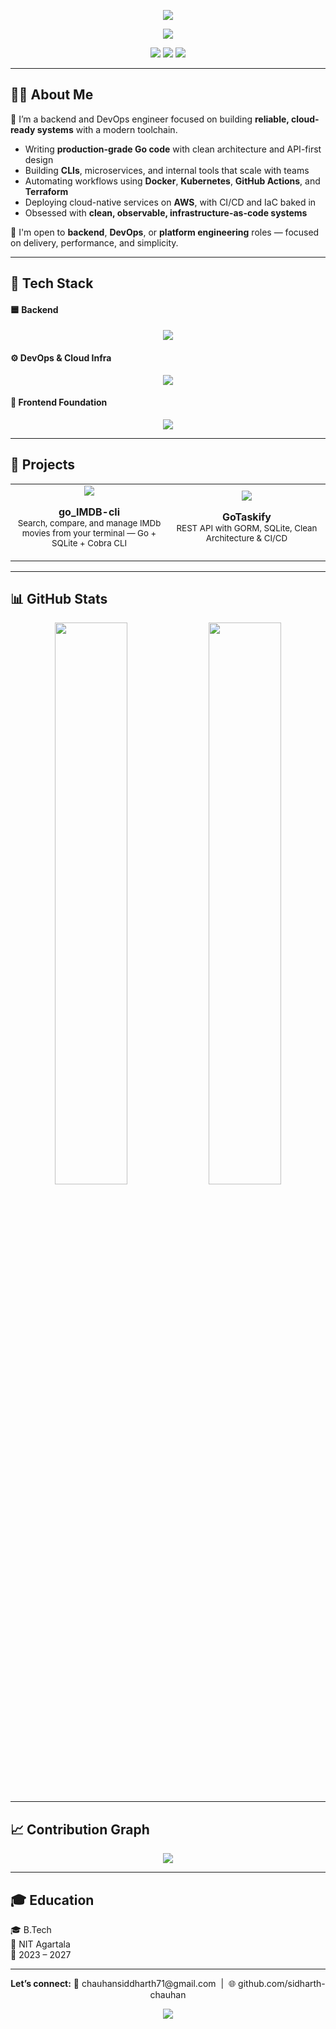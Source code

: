 <!-- 🌟 Hero Banner -->
<p align="center">
  <img src="https://capsule-render.vercel.app/api?type=waving&color=0abde3&height=200&section=header&text=Sidharth%20Chauhan&fontSize=40&fontColor=ffffff&desc=Backend%20Engineer%20%7C%20DevOps%20%7C%20Cloud-Native%20Developer&descSize=16&descAlign=50&descAlignY=70" />
</p>

<!-- ⌨️ Typing Subtitle -->
<p align="center">
  <img src="https://readme-typing-svg.demolab.com?font=JetBrains+Mono&size=20&pause=1000&color=00BFFF&center=true&vCenter=true&width=800&lines=Golang+Backend+Developer+%7C+DevOps+Automation;Infrastructure+as+Code+%7C+Container+First+%7C+CI%2FCD+Native;Delivering+Clean%2C+Scalable%2C+Cloud-Ready+Solutions" />
</p>

<!-- 📬 Contact -->
<p align="center">
  <a href="mailto:chauhansiddharth71@gmail.com"><img src="https://img.shields.io/badge/Email-chauhansiddharth71%40gmail.com-D14836?style=for-the-badge&logo=gmail" /></a>
  <a href="https://github.com/sidharth-chauhan"><img src="https://img.shields.io/badge/GitHub-sidharth--chauhan-black?style=for-the-badge&logo=github" /></a>
  <img src="https://komarev.com/ghpvc/?username=sidharth-chauhan&style=for-the-badge&color=0abde3&label=Views" />
</p>

---

## 👨‍💻 About Me

🧩 I’m a backend and DevOps engineer focused on building **reliable, cloud-ready systems** with a modern toolchain.

- Writing **production-grade Go code** with clean architecture and API-first design  
- Building **CLIs**, microservices, and internal tools that scale with teams  
- Automating workflows using **Docker**, **Kubernetes**, **GitHub Actions**, and **Terraform**  
- Deploying cloud-native services on **AWS**, with CI/CD and IaC baked in  
- Obsessed with **clean, observable, infrastructure-as-code systems**

📌 I'm open to **backend**, **DevOps**, or **platform engineering** roles — focused on delivery, performance, and simplicity.

---

## 🧠 Tech Stack

#### 🟦 Backend
<p align="center">
  <img src="https://skillicons.dev/icons?i=go,python,sqlite,postgresql,redis&perline=7" />
</p>

#### ⚙️ DevOps & Cloud Infra
<p align="center">
  <img src="https://skillicons.dev/icons?i=docker,kubernetes,githubactions,terraform,aws,linux,git,bash&perline=8" />
</p>

#### 🔵 Frontend Foundation
<p align="center">
  <img src="https://skillicons.dev/icons?i=html,css,javascript&perline=6" />
</p>

---

## 🚀 Projects

<table>
  <tr>
    <td align="center" width="50%">
      <a href="https://github.com/sidharth-chauhan/go_IMDB-cli">
        <img src="https://github-readme-stats.vercel.app/api/pin/?username=sidharth-chauhan&repo=go_IMDB-cli&theme=tokyonight&border_color=0abde3" />
      </a>
      <p><b>go_IMDB-cli</b><br><sub>Search, compare, and manage IMDb movies from your terminal — Go + SQLite + Cobra CLI</sub></p>
    </td>
    <td align="center" width="50%">
      <a href="https://github.com/sidharth-chauhan/GoTaskify">
        <img src="https://github-readme-stats.vercel.app/api/pin/?username=sidharth-chauhan&repo=GoTaskify&theme=tokyonight&border_color=0abde3" />
      </a>
      <p><b>GoTaskify</b><br><sub>REST API with GORM, SQLite, Clean Architecture & CI/CD</sub></p>
    </td>
  </tr>
</table>

---

## 📊 GitHub Stats

<p align="center">
  <img src="https://github-readme-stats.vercel.app/api?username=sidharth-chauhan&show_icons=true&theme=radical&hide_border=true&count_private=true" width="48%" />
  <img src="https://github-readme-streak-stats.herokuapp.com?user=sidharth-chauhan&theme=radical&hide_border=true" width="48%" />
</p>

---

## 📈 Contribution Graph

<p align="center">
  <img src="https://github-readme-activity-graph.vercel.app/graph?username=sidharth-chauhan&theme=react-dark&hide_border=true&area=true" />
</p>

---

## 🎓 Education

🎓 B.Tech  
🏫 NIT Agartala  
📅 2023 – 2027

---

<p align="center">
  <b>Let’s connect:</b> 📧 chauhansiddharth71@gmail.com &nbsp;|&nbsp; 🌐 github.com/sidharth-chauhan
</p>

<p align="center">
  <img src="https://capsule-render.vercel.app/api?type=waving&color=0abde3&height=100&section=footer"/>
</p>

